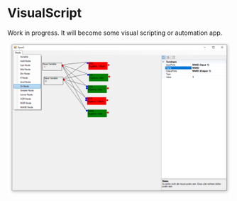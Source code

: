 # VisualScript

Work in progress. It will become some visual scripting or automation app.

![Demo Image](Demo.png)
